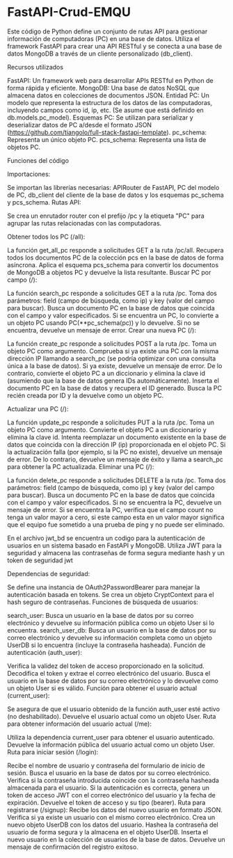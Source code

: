 # FastAPI-Crud-EMQU

Este código de Python define un conjunto de rutas API para gestionar información de computadoras (PC) en una base de datos. Utiliza el framework FastAPI para crear una API RESTful y se conecta a una base de datos MongoDB a través de un cliente personalizado (db_client).

Recursos utilizados

FastAPI: Un framework web para desarrollar APIs RESTful en Python de forma rápida y eficiente.
MongoDB: Una base de datos NoSQL que almacena datos en colecciones de documentos JSON.
Entidad PC: Un modelo que representa la estructura de los datos de las computadoras, incluyendo campos como id, ip, etc. (Se asume que está definido en db.models.pc_model).
Esquemas PC: Se utilizan para serializar y deserializar datos de PC a/desde el formato JSON (https://github.com/tiangolo/full-stack-fastapi-template).
pc_schema: Representa un único objeto PC.
pcs_schema: Representa una lista de objetos PC.

Funciones del código

Importaciones:

Se importan las librerías necesarias: APIRouter de FastAPI, PC del modelo de PC, db_client del cliente de la base de datos y los esquemas pc_schema y pcs_schema.
Rutas API:

Se crea un enrutador router con el prefijo /pc y la etiqueta "PC" para agrupar las rutas relacionadas con las computadoras.

Obtener todos los PC (/all):

La función get_all_pc responde a solicitudes GET a la ruta /pc/all.
Recupera todos los documentos PC de la colección pcs en la base de datos de forma asíncrona.
Aplica el esquema pcs_schema para convertir los documentos de MongoDB a objetos PC y devuelve la lista resultante.
Buscar PC por campo (/):

La función search_pc responde a solicitudes GET a la ruta /pc.
Toma dos parámetros: field (campo de búsqueda, como ip) y key (valor del campo para buscar).
Busca un documento PC en la base de datos que coincida con el campo y valor especificados.
Si se encuentra un PC, lo convierte a un objeto PC usando PC(**pc_schema(pc)) y lo devuelve.
Si no se encuentra, devuelve un mensaje de error.
Crear una nueva PC (/):

La función create_pc responde a solicitudes POST a la ruta /pc.
Toma un objeto PC como argumento.
Comprueba si ya existe una PC con la misma dirección IP llamando a search_pc (se podría optimizar con una consulta única a la base de datos).
Si ya existe, devuelve un mensaje de error.
De lo contrario, convierte el objeto PC a un diccionario y elimina la clave id (asumiendo que la base de datos genera IDs automáticamente).
Inserta el documento PC en la base de datos y recupera el ID generado.
Busca la PC recién creada por ID y la devuelve como un objeto PC.

Actualizar una PC (/):

La función update_pc responde a solicitudes PUT a la ruta /pc.
Toma un objeto PC como argumento.
Convierte el objeto PC a un diccionario y elimina la clave id.
Intenta reemplazar un documento existente en la base de datos que coincida con la dirección IP (ip) proporcionada en el objeto PC.
Si la actualización falla (por ejemplo, si la PC no existe), devuelve un mensaje de error.
De lo contrario, devuelve un mensaje de éxito y llama a search_pc para obtener la PC actualizada.
Eliminar una PC (/):

La función delete_pc responde a solicitudes DELETE a la ruta /pc.
Toma dos parámetros: field (campo de búsqueda, como ip) y key (valor del campo para buscar).
Busca un documento PC en la base de datos que coincida con el campo y valor especificados.
Si no se encuentra la PC, devuelve un mensaje de error.
Si se encuentra la PC, verifica que el campo count no tenga un valor mayor a cero, si este campo esta 
en un valor mayor significa que el equipo fue sometido a una prueba de ping y no puede ser eliminado.

En el archivo jwt_bd  se encuentra un codigo para la autenticación de usuarios en un sistema basado en FastAPI y MongoDB. Utiliza JWT para la seguridad y almacena las contraseñas de forma segura mediante hash y un token de seguridad jwt 

Dependencias de seguridad:

Se define una instancia de OAuth2PasswordBearer para manejar la autenticación basada en tokens.
Se crea un objeto CryptContext para el hash seguro de contraseñas.
Funciones de búsqueda de usuarios:

search_user: Busca un usuario en la base de datos por su correo electrónico y devuelve su información pública como un objeto User si lo encuentra.
search_user_db: Busca un usuario en la base de datos por su correo electrónico y devuelve su información completa como un objeto UserDB si lo encuentra (incluye la contraseña hasheada).
Función de autenticación (auth_user):

Verifica la validez del token de acceso proporcionado en la solicitud.
Decodifica el token y extrae el correo electrónico del usuario.
Busca el usuario en la base de datos por su correo electrónico y lo devuelve como un objeto User si es válido.
Función para obtener el usuario actual (current_user):

Se asegura de que el usuario obtenido de la función auth_user esté activo (no deshabilitado).
Devuelve el usuario actual como un objeto User.
Ruta para obtener información del usuario actual (/me):

Utiliza la dependencia current_user para obtener el usuario autenticado.
Devuelve la información pública del usuario actual como un objeto User.
Ruta para iniciar sesión (/login):

Recibe el nombre de usuario y contraseña del formulario de inicio de sesión.
Busca el usuario en la base de datos por su correo electrónico.
Verifica si la contraseña introducida coincide con la contraseña hasheada almacenada para el usuario.
Si la autenticación es correcta, genera un token de acceso JWT con el correo electrónico del usuario y la fecha de expiración.
Devuelve el token de acceso y su tipo (bearer).
Ruta para registrarse (/signup):
Recibe los datos del nuevo usuario en formato JSON.
Verifica si ya existe un usuario con el mismo correo electrónico.
Crea un nuevo objeto UserDB con los datos del usuario.
Hashea la contraseña del usuario de forma segura y la almacena en el objeto UserDB.
Inserta el nuevo usuario en la colección de usuarios de la base de datos.
Devuelve un mensaje de confirmación del registro exitoso.